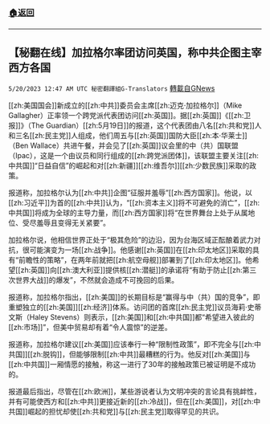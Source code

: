 ###  [:house:返回](README.md)
---


## 【秘翻在线】加拉格尔率团访问英国，称中共企图主宰西方各国
`5/20/2023 12:47 AM UTC 秘密翻譯組G-Translators` [轉載自GNews](https://gnews.org/articles/1315530)

         

[[zh:美国国会]]新成立的[[zh:中共]]委员会主席[[zh:迈克·加拉格尔]]（Mike Gallagher）正率领一个跨党派代表团访问[[zh:英国]]。据[[zh:英国]]《[[zh:卫报]]》（The Guardian）[[zh:5月19日]]的报道，这个代表团由八名[[zh:共和党]]人和三名[[zh:民主党]]人组成，他们周五与[[zh:英国]]国防大臣[[zh:本·华莱士]]（Ben Wallace）共进午餐，并会见了[[zh:英国]]议会里的中（共）国联盟（Ipac），这是一个由议员和同行组成的[[zh:跨党派团体]]，该联盟主要关注[[zh:中共国]]“日益自信”的崛起和对[[zh:新疆]][[zh:维吾尔]][[zh:少数民族]]采取的政策。

报道称，加拉格尔认为[[zh:中共]]企图“征服并羞辱”[[zh:西方国家]]。他说，以[[zh:习近平]]为首的[[zh:中共]]认为，“[[zh:资本主义]]将不可避免的消亡”，[[zh:中共国]]将成为全球的主导力量，而[[zh:西方国家]]将“在世界舞台上处于从属地位、受尽羞辱且变得无关紧要”。

加拉格尔说，他相信世界正处于“极其危险”的边沿，因为台海区域正酝酿着武力对抗，很可能演变为一场[[zh:战争]]。他感谢[[zh:英国]]在[[zh:印太地区]]采取的具有“前瞻性的策略”，在两年前就把[[zh:航空母舰]]部署到了[[zh:印太地区]]。他希望[[zh:英国]]向[[zh:澳大利亚]]提供核[[zh:潜艇]]的承诺将“有助于防止[[zh:第三次世界大战]]的爆发”，不然就会造成不可挽回的后果。

报道称，加拉格尔指出，[[zh:美国]]的长期目标是“赢得与中（共）国的竞争”，即重塑独立的[[zh:美国]][[zh:经济]]体系。访问团的首席[[zh:民主党]]议员海莉·史蒂文斯（Haley Stevens）则表示，[[zh:美国]]和[[zh:中共国]]都“希望进入彼此的[[zh:市场]]”，但美中贸易却有着“令人震惊”的逆差。

报道称，加拉格尔建议[[zh:美国]]应该奉行一种“限制性政策”，即不完全与[[zh:中共国]][[zh:脱钩]]，但能够限制[[zh:中共]]最糟糕的行为。他反对[[zh:美国]]与[[zh:中共国]]一厢情愿的接触，称这一进行了30年的接触政策已被证明是不成功的。

报道最后指出，尽管在[[zh:欧洲]]，某些游说者认为文明冲突的言论具有挑衅性，并有可能使西方和[[zh:中共]]更接近新的[[zh:冷战]]，但在[[zh:美国]]，对[[zh:中共国]]崛起的担忧却使[[zh:共和党]]与[[zh:民主党]]取得罕见的共识。

